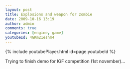 ```yaml
---
layout: post
title: Explosions and weapon for zombie
date: 2009-10-16 13:19
author: admin
comments: true
categories: [engine, game]
youtubeId: 4GKm21eshm4
---
```


{% include youtubePlayer.html id=page.youtubeId %}

Trying to finish demo for IGF competition (1st november)...<br /><br />
